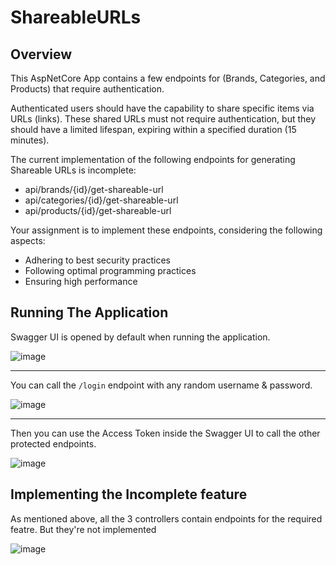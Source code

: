 # ShareableURLs

## Overview

This AspNetCore App contains a few endpoints for (Brands, Categories, and Products) that require authentication.  
   
Authenticated users should have the capability to share specific items via URLs (links). These shared URLs must not require authentication, but they should have a limited lifespan, expiring within a specified duration (15 minutes).   

The current implementation of the following endpoints for generating Shareable URLs is incomplete:

- api/brands/{id}/get-shareable-url
- api/categories/{id}/get-shareable-url
- api/products/{id}/get-shareable-url


Your assignment is to implement these endpoints, considering the following aspects:
- Adhering to best security practices
- Following optimal programming practices
- Ensuring high performance

## Running The Application
Swagger UI is opened by default when running the application.  

![image](https://github.com/Toyota-Iraq/Assignment-ShareableURLs/assets/35940104/01856d82-6ea2-4fa3-91ef-dc1abe567db7)

<hr/>

You can call the `/login` endpoint with any random username & password.

![image](https://github.com/Toyota-Iraq/Assignment-ShareableURLs/assets/35940104/31da151b-f5d1-4047-8866-b9a52ae36a08)


<hr/>

Then you can use the Access Token inside the Swagger UI to call the other protected endpoints.

![image](https://github.com/Toyota-Iraq/Assignment-ShareableURLs/assets/35940104/e8bcca79-2736-4e1a-84a7-e174ce1b70e2)


## Implementing the Incomplete feature
As mentioned above, all the 3 controllers contain endpoints for the required featre. But they're not implemented

![image](https://github.com/Toyota-Iraq/Assignment-ShareableURLs/assets/35940104/d074a835-7e2b-4cc2-a8b2-4f5949dfc2ca)
